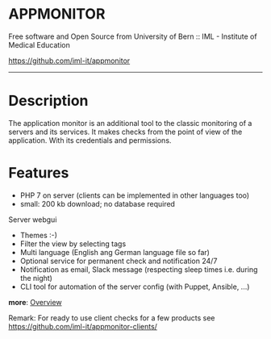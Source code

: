 
# APPMONITOR #

Free software and Open Source from University of Bern :: IML - Institute of Medical Education

https://github.com/iml-it/appmonitor

- - -

# Description #

The application monitor is an additional tool to the classic monitoring of a servers and its services. It makes checks from the point of view of the application. With its credentials and permissions.



# Features #

- PHP 7 on server (clients can be implemented in other languages too)
- small: 200 kb download; no database required


Server webgui
- Themes :-)
- Filter the view by selecting tags
- Multi language (English ang German language file so far)
- Optional service for permanent check and notification 24/7
- Notification as email, Slack message (respecting sleep times i.e. during the night)
- CLI tool for automation of the server config (with Puppet, Ansible, ...)

**more**: [Overview](docs/overview.md)

Remark: For ready to use client checks for a few products see
https://github.com/iml-it/appmonitor-clients/